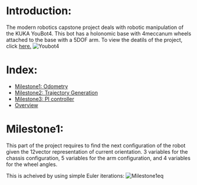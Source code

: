 # Introduction:
The modern robotics capstone project deals with robotic manipulation of the KUKA YouBot4. This bot has a holonomic base with 4meccanum wheels attached to the base with a 5DOF arm. To view the deatils of the project, click [here.](http://hades.mech.northwestern.edu/index.php/Mobile_Manipulation_Capstone)
![Youbot4](https://user-images.githubusercontent.com/45617702/98544270-c38ca280-22b9-11eb-86b6-fb0704d4810a.PNG)

# Index:
- [Milestone1: Odometry](#Milestone1)
- [Milestone2: Trajectory Generation](#Milestone2)
- [Milestone3: PI controller](#Milestone3)
- [Overview](#Overview)

<a name="Milestone1"></a>
# Milestone1:
This part of the project requires to find the next configuration of the robot given the 12vector representation of current orientation.
3 variables for the chassis configuration, 5 variables for the arm configuration, and 4 variables for the wheel angles.

This is acheived by using simple Euler iterations:
![Milestone1eq](https://user-images.githubusercontent.com/45617702/98543538-a73c3600-22b8-11eb-9dd8-7fab669bbb0b.PNG)
